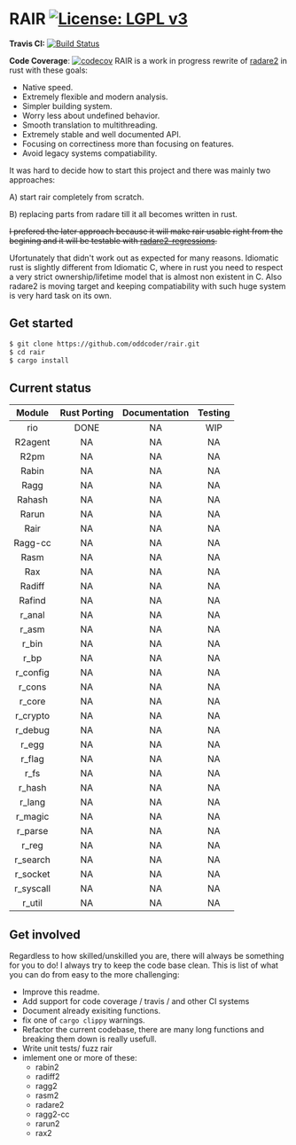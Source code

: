 # RAIR  [![License: LGPL v3](https://img.shields.io/badge/License-LGPL%20v3-blue.svg)](https://www.gnu.org/licenses/lgpl-3.0)

**Travis CI:**  [![Build Status](https://travis-ci.org/oddcoder/rair.svg?branch=master)](https://travis-ci.org/oddcoder/rair)

**Code Coverage**: [![codecov](https://codecov.io/gh/oddcoder/rair/branch/master/graph/badge.svg)](https://codecov.io/gh/oddcoder/rair)
RAIR is a work in progress rewrite of [radare2](https://github.com/radare/radare2) in rust with these goals:
- Native speed.
- Extremely flexible and modern analysis.
- Simpler building system.
- Worry less about undefined behavior.
- Smooth translation to multithreading.
- Extremely stable and well documented API.
- Focusing on correctiness more than focusing on features.
- Avoid legacy systems compatiability.

It was hard to decide how to start this project and there was mainly two approaches:

A) start rair completely from scratch.

B) replacing parts from radare till it all becomes written in rust.

~~I prefered the later approach because it will make rair usable right from the begining and it will be testable with [radare2-regressions](https://github.com/radare/radare2-regressions).~~

Ufortunately that didn't work out as expected for many reasons. Idiomatic rust is slightly different from Idiomatic C, where in rust you need to respect a very strict ownership/lifetime model that is almost non existent in C. Also radare2 is moving target and keeping compatiability with such huge system is very hard task on its own.
## Get started

``` bash
$ git clone https://github.com/oddcoder/rair.git
$ cd rair
$ cargo install
```
## Current status
|   Module  	| Rust Porting 	| Documentation 	| Testing 	|
|:---------:	|:------------:	|:-------------:	|:-------:	|
|   rio       	|      DONE 	|       NA      	|    WIP   	|
|  R2agent  	|      NA      	|       NA      	|    NA   	|
|    R2pm   	|      NA      	|       NA      	|    NA   	|
|   Rabin   	|      NA      	|       NA      	|    NA   	|
|    Ragg   	|      NA      	|       NA      	|    NA   	|
|   Rahash  	|      NA     	|       NA      	|    NA    	|
|   Rarun   	|      NA      	|       NA      	|    NA   	|
|    Rair  	    |      NA      	|       NA      	|    NA   	|
|  Ragg-cc  	|      NA      	|       NA      	|    NA   	|
|    Rasm   	|      NA      	|       NA      	|    NA   	|
|    Rax    	|      NA      	|       NA      	|    NA   	|
|   Radiff  	|      NA      	|       NA      	|    NA   	|
|   Rafind  	|      NA       |       NA      	|    NA   	|
|   r_anal  	|      NA      	|       NA      	|    NA   	|
|   r_asm   	|      NA      	|       NA      	|    NA   	|
|   r_bin   	|      NA      	|       NA      	|    NA   	|
|    r_bp   	|      NA      	|       NA      	|    NA   	|
|  r_config 	|      NA    	|       NA      	|    NA   	|
|   r_cons  	|      NA       |       NA      	|    NA   	|
|   r_core  	|      NA      	|       NA      	|    NA   	|
|  r_crypto 	|      NA     	|       NA      	|    NA   	|
|  r_debug  	|      NA      	|       NA      	|    NA   	|
|   r_egg   	|      NA      	|       NA      	|    NA   	|
|   r_flag  	|      NA      	|       NA      	|    NA   	|
|    r_fs   	|      NA      	|       NA      	|    NA   	|
|   r_hash  	|      NA     	|       NA      	|    NA   	|
|   r_lang  	|      NA      	|       NA      	|    NA   	|
|  r_magic  	|      NA      	|       NA      	|    NA   	|
|  r_parse  	|      NA      	|       NA      	|    NA   	|
|   r_reg   	|      NA      	|       NA      	|    NA   	|
|  r_search 	|      NA    	|       NA      	|    NA  	|
|  r_socket 	|      NA      	|       NA      	|    NA   	|
| r_syscall 	|      NA      	|       NA      	|    NA   	|
|   r_util  	|      NA 	    |       NA      	|    NA   	|

## Get involved

Regardless to how skilled/unskilled you are, there will always be something for you to do! I always try to keep the code base clean.
This is list of what you can do from easy to the more challenging:

- Improve this readme.
- Add support for code coverage / travis / and other CI systems
- Document already exisiting functions.
- fix one of `cargo clippy` warnings.
- Refactor the current codebase, there are many long functions and breaking them down is really usefull.
- Write unit tests/ fuzz rair
- imlement one or more of these:
	* rabin2
	* radiff2
	* ragg2
	* rasm2
	* radare2
	* ragg2-cc
	* rarun2
	* rax2
